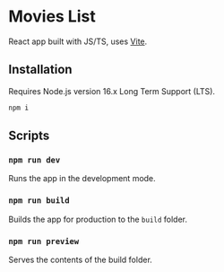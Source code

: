 # Movies List

React app built with JS/TS, uses [Vite](https://vitejs.dev/).

## Installation

Requires Node.js version 16.x Long Term Support (LTS).

```sh
npm i
```

## Scripts

### `npm run dev`

Runs the app in the development mode.

### `npm run build`

Builds the app for production to the `build` folder.

### `npm run preview`

Serves the contents of the build folder.